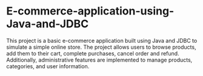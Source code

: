 # E-commerce-application-using-Java-and-JDBC
This project is a basic e-commerce application built using Java and JDBC to simulate a simple online store. The project allows users to browse products, add them to their cart,  complete purchases, cancel order and refund. Additionally, administrative features are implemented to manage products, categories, and user information.
